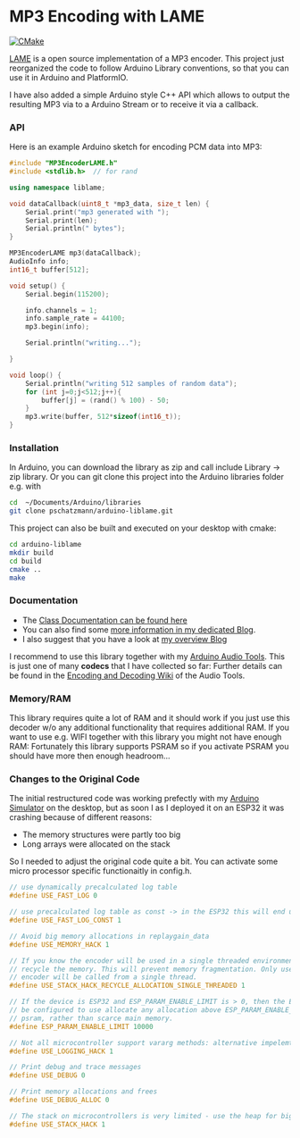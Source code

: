 # MP3 Encoding with LAME
[![CMake](../../actions/workflows/ubuntu.yml/badge.svg)](../../actions/workflows/ubuntu.yml)

[LAME](https://lame.sourceforge.io/about.php) is a open source implementation of a MP3 encoder.
This project just reorganized the code to follow Arduino Library conventions, so that you can use it in Arduino and PlatformIO. 

I have also added a simple Arduino style C++ API which allows to output the resulting MP3 via to a Arduino Stream or to receive it via a callback. 

### API
Here is an example Arduino sketch for encoding PCM data into MP3:

```C++
#include "MP3EncoderLAME.h"
#include <stdlib.h>  // for rand

using namespace liblame;

void dataCallback(uint8_t *mp3_data, size_t len) {
    Serial.print("mp3 generated with ");
    Serial.print(len);
    Serial.println(" bytes");
}

MP3EncoderLAME mp3(dataCallback);
AudioInfo info;
int16_t buffer[512];

void setup() {
    Serial.begin(115200);

    info.channels = 1;
    info.sample_rate = 44100;
    mp3.begin(info);

    Serial.println("writing...");

}

void loop() {
    Serial.println("writing 512 samples of random data");
    for (int j=0;j<512;j++){
        buffer[j] = (rand() % 100) - 50;         
    }
    mp3.write(buffer, 512*sizeof(int16_t));
}

```

### Installation

In Arduino, you can download the library as zip and call include Library -> zip library. Or you can git clone this project into the Arduino libraries folder e.g. with

```bash
cd  ~/Documents/Arduino/libraries
git clone pschatzmann/arduino-liblame.git

```

This project can also be built and executed on your desktop with cmake:

```bash
cd arduino-liblame
mkdir build
cd build
cmake ..
make
```

### Documentation

- The [Class Documentation can be found here](https://pschatzmann.github.io/arduino-liblame/html/annotated.html)
- You can also find some [more information in my dedicated Blog](https://www.pschatzmann.ch/home/2021/08/10/an-mp3-encoder-for-arduino/).
- I also suggest that you have a look at [my overview Blog](https://www.pschatzmann.ch/home/2021/08/13/audio-decoders-for-microcontrollers/)

I recommend to use this library together with my [Arduino Audio Tools](https://github.com/pschatzmann/arduino-audio-tools). 
This is just one of many __codecs__ that I have collected so far: Further details can be found in the [Encoding and Decoding Wiki](https://github.com/pschatzmann/arduino-audio-tools/wiki/Encoding-and-Decoding-of-Audio) of the Audio Tools.

### Memory/RAM

This library requires quite a lot of RAM and it should work if you just use this decoder w/o any additional functionality that requires additional RAM. If you want to use e.g. WIFI together with this library you might not have enough RAM: Fortunately this library supports PSRAM so if you activate PSRAM you should have more then enough headroom...  

### Changes to the Original Code
The initial restructured code was working prefectly with my [Arduino Simulator](https://github.com/pschatzmann/Arduino-Emulator) on the desktop, but as soon I as I deployed it on an ESP32 it was crashing because of different reasons:

- The memory structures were partly too big 
- Long arrays were allocated on the stack

So I needed to adjust the original code quite a bit. You can activate some micro processor specific functionaitly in config.h. 

```C++
// use dynamically precalculated log table
#define USE_FAST_LOG 0

// use precalculated log table as const -> in the ESP32 this will end up in flash memory
#define USE_FAST_LOG_CONST 1

// Avoid big memory allocations in replaygain_data
#define USE_MEMORY_HACK 1

// If you know the encoder will be used in a single threaded environment, you can use this hack to just
// recycle the memory. This will prevent memory fragmentation. Only use this if you are sure that the
// encoder will be called from a single thread.
#define USE_STACK_HACK_RECYCLE_ALLOCATION_SINGLE_THREADED 1

// If the device is ESP32 and ESP_PARAM_ENABLE_LIMIT is > 0, then the ESP32 will
// be configured to use allocate any allocation above ESP_PARAM_ENABLE_LIMIT using
// psram, rather than scarce main memory.
#define ESP_PARAM_ENABLE_LIMIT 10000

// Not all microcontroller support vararg methods: alternative impelemtation of logging using the preprocessor
#define USE_LOGGING_HACK 1

// Print debug and trace messages
#define USE_DEBUG 0

// Print memory allocations and frees
#define USE_DEBUG_ALLOC 0

// The stack on microcontrollers is very limited - use the heap for big arrays instead of the stack! 
#define USE_STACK_HACK 1
```

